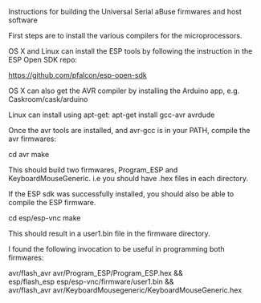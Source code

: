 Instructions for building the Universal Serial aBuse firmwares and host software

First steps are to install the various compilers for the microprocessors.

OS X and Linux can install the ESP tools by following the instruction in the ESP Open SDK repo:

https://github.com/pfalcon/esp-open-sdk

OS X can also get the AVR compiler by installing the Arduino app, e.g. Caskroom/cask/arduino

Linux can install using apt-get: apt-get install gcc-avr avrdude

Once the avr tools are installed, and avr-gcc is in your PATH, compile the avr firmwares:

cd avr
make

This should build two firmwares, Program_ESP and KeyboardMouseGeneric. i.e you should have .hex files in each directory.

If the ESP sdk was successfully installed, you should also be able to compile the ESP firmware.

cd esp/esp-vnc
make

This should result in a user1.bin file in the firmware directory.

I found the following invocation to be useful in programming both firmwares:

avr/flash_avr avr/Program_ESP/Program_ESP.hex && \
esp/flash_esp esp/esp-vnc/firmware/user1.bin && \
avr/flash_avr avr/KeyboardMousegeneric/KeyboardMouseGeneric.hex


